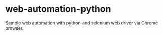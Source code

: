 # web-automation-python
Sample web automation with python and selenium web driver via Chrome browser.
